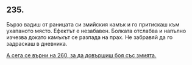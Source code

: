 ## 235.

Бързо вадиш от раницата си змийския камък и го притискаш към
ухапаното място. Ефектът е незабавен. Болката отслабва и напълно
изчезва докато камъкът се разпада на прах. Не забравяй да го
задраскаш в дневника. 

[А сега се върни на 260, за да довършиш боя
със змията.](./260)
